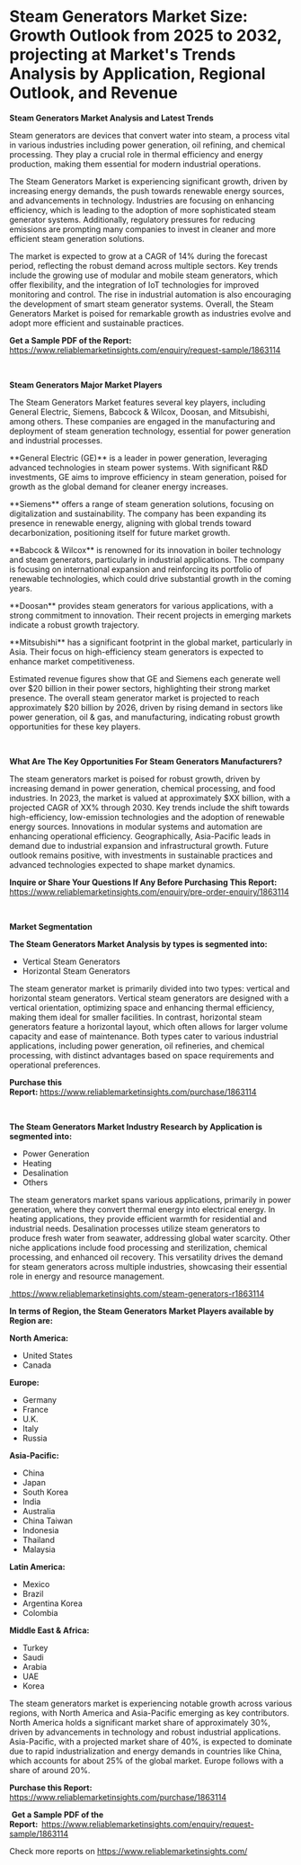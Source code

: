 <p><h1>Steam Generators Market Size: Growth Outlook from 2025 to 2032, projecting at Market's Trends Analysis by Application, Regional Outlook, and Revenue</h1></p><p><strong>Steam Generators Market Analysis and Latest Trends</strong></p>
<p><p>Steam generators are devices that convert water into steam, a process vital in various industries including power generation, oil refining, and chemical processing. They play a crucial role in thermal efficiency and energy production, making them essential for modern industrial operations. </p><p>The Steam Generators Market is experiencing significant growth, driven by increasing energy demands, the push towards renewable energy sources, and advancements in technology. Industries are focusing on enhancing efficiency, which is leading to the adoption of more sophisticated steam generator systems. Additionally, regulatory pressures for reducing emissions are prompting many companies to invest in cleaner and more efficient steam generation solutions.</p><p>The market is expected to grow at a CAGR of 14% during the forecast period, reflecting the robust demand across multiple sectors. Key trends include the growing use of modular and mobile steam generators, which offer flexibility, and the integration of IoT technologies for improved monitoring and control. The rise in industrial automation is also encouraging the development of smart steam generator systems. Overall, the Steam Generators Market is poised for remarkable growth as industries evolve and adopt more efficient and sustainable practices.</p></p>
<p><strong>Get a Sample PDF of the Report:&nbsp;</strong> <a href="https://www.reliablemarketinsights.com/enquiry/request-sample/1863114?utm_campaign=2202&utm_medium=2&utm_source=Github&utm_content=ia&utm_term=19022025&utm_id=steam-generators">https://www.reliablemarketinsights.com/enquiry/request-sample/1863114</a></p>
<p>&nbsp;</p>
<p><strong>Steam Generators Major Market Players</strong></p>
<p><p>The Steam Generators Market features several key players, including General Electric, Siemens, Babcock & Wilcox, Doosan, and Mitsubishi, among others. These companies are engaged in the manufacturing and deployment of steam generation technology, essential for power generation and industrial processes.</p><p>**General Electric (GE)** is a leader in power generation, leveraging advanced technologies in steam power systems. With significant R&D investments, GE aims to improve efficiency in steam generation, poised for growth as the global demand for cleaner energy increases. </p><p>**Siemens** offers a range of steam generation solutions, focusing on digitalization and sustainability. The company has been expanding its presence in renewable energy, aligning with global trends toward decarbonization, positioning itself for future market growth.</p><p>**Babcock & Wilcox** is renowned for its innovation in boiler technology and steam generators, particularly in industrial applications. The company is focusing on international expansion and reinforcing its portfolio of renewable technologies, which could drive substantial growth in the coming years.</p><p>**Doosan** provides steam generators for various applications, with a strong commitment to innovation. Their recent projects in emerging markets indicate a robust growth trajectory. </p><p>**Mitsubishi** has a significant footprint in the global market, particularly in Asia. Their focus on high-efficiency steam generators is expected to enhance market competitiveness.</p><p>Estimated revenue figures show that GE and Siemens each generate well over $20 billion in their power sectors, highlighting their strong market presence. The overall steam generator market is projected to reach approximately $20 billion by 2026, driven by rising demand in sectors like power generation, oil & gas, and manufacturing, indicating robust growth opportunities for these key players.</p></p>
<p>&nbsp;</p>
<p><strong>What Are The Key Opportunities For Steam Generators Manufacturers?</strong></p>
<p><p>The steam generators market is poised for robust growth, driven by increasing demand in power generation, chemical processing, and food industries. In 2023, the market is valued at approximately $XX billion, with a projected CAGR of XX% through 2030. Key trends include the shift towards high-efficiency, low-emission technologies and the adoption of renewable energy sources. Innovations in modular systems and automation are enhancing operational efficiency. Geographically, Asia-Pacific leads in demand due to industrial expansion and infrastructural growth. Future outlook remains positive, with investments in sustainable practices and advanced technologies expected to shape market dynamics.</p></p>
<p><strong>Inquire or Share Your Questions If Any Before Purchasing This Report:</strong> <a href="https://www.reliablemarketinsights.com/enquiry/pre-order-enquiry/1863114?utm_campaign=2202&utm_medium=2&utm_source=Github&utm_content=ia&utm_term=19022025&utm_id=steam-generators">https://www.reliablemarketinsights.com/enquiry/pre-order-enquiry/1863114</a></p>
<p>&nbsp;</p>
<p><strong>Market Segmentation</strong></p>
<p><strong>The Steam Generators Market Analysis by types is segmented into:</strong></p>
<p><ul><li>Vertical Steam Generators</li><li>Horizontal Steam Generators</li></ul></p>
<p><p>The steam generator market is primarily divided into two types: vertical and horizontal steam generators. Vertical steam generators are designed with a vertical orientation, optimizing space and enhancing thermal efficiency, making them ideal for smaller facilities. In contrast, horizontal steam generators feature a horizontal layout, which often allows for larger volume capacity and ease of maintenance. Both types cater to various industrial applications, including power generation, oil refineries, and chemical processing, with distinct advantages based on space requirements and operational preferences.</p></p>
<p><strong>Purchase this Report:&nbsp;</strong><a href="https://www.reliablemarketinsights.com/purchase/1863114?utm_campaign=2202&utm_medium=2&utm_source=Github&utm_content=ia&utm_term=19022025&utm_id=steam-generators">https://www.reliablemarketinsights.com/purchase/1863114</a></p>
<p>&nbsp;</p>
<p><strong>The Steam Generators Market Industry Research by Application is segmented into:</strong></p>
<p><ul><li>Power Generation</li><li>Heating</li><li>Desalination</li><li>Others</li></ul></p>
<p><p>The steam generators market spans various applications, primarily in power generation, where they convert thermal energy into electrical energy. In heating applications, they provide efficient warmth for residential and industrial needs. Desalination processes utilize steam generators to produce fresh water from seawater, addressing global water scarcity. Other niche applications include food processing and sterilization, chemical processing, and enhanced oil recovery. This versatility drives the demand for steam generators across multiple industries, showcasing their essential role in energy and resource management.</p></p>
<p><a href="https://www.reliablemarketinsights.com/steam-generators-r1863114?utm_campaign=2202&utm_medium=2&utm_source=Github&utm_content=ia&utm_term=19022025&utm_id=steam-generators">&nbsp;https://www.reliablemarketinsights.com/steam-generators-r1863114</a></p>
<p><strong>In terms of Region, the Steam Generators Market Players available by Region are:</strong></p>
<p>
    <p> <strong> North America: </strong>
        <ul>
            <li>United States</li>
            <li>Canada</li>
        </ul>
        </p> 
    <p> <strong> Europe: </strong>
        <ul>
            <li>Germany</li>
            <li>France</li>
            <li>U.K.</li>
            <li>Italy</li>
            <li>Russia</li>
        </ul>
        </p> 
    <p> <strong> Asia-Pacific: </strong>
        <ul>
            <li>China</li>
            <li>Japan</li>
            <li>South Korea</li>
            <li>India</li>
            <li>Australia</li>
            <li>China Taiwan</li>
            <li>Indonesia</li>
            <li>Thailand</li>
            <li>Malaysia</li>
        </ul>
        </p> 
    <p> <strong> Latin America: </strong>
        <ul>
            <li>Mexico</li>
            <li>Brazil</li>
            <li>Argentina Korea</li>
            <li>Colombia</li>
        </ul>
        </p> 
    <p> <strong> Middle East & Africa: </strong>
        <ul>
            <li>Turkey</li>
            <li>Saudi</li>
            <li>Arabia</li>
            <li>UAE</li>
            <li>Korea</li>
        </ul>
    </p>
    </p>
<p><p>The steam generators market is experiencing notable growth across various regions, with North America and Asia-Pacific emerging as key contributors. North America holds a significant market share of approximately 30%, driven by advancements in technology and robust industrial applications. Asia-Pacific, with a projected market share of 40%, is expected to dominate due to rapid industrialization and energy demands in countries like China, which accounts for about 25% of the global market. Europe follows with a share of around 20%.</p></p>
<p><strong>Purchase this Report: </strong><a href="https://www.reliablemarketinsights.com/purchase/1863114?utm_campaign=2202&utm_medium=2&utm_source=Github&utm_content=ia&utm_term=19022025&utm_id=steam-generators">https://www.reliablemarketinsights.com/purchase/1863114</a></p>
<p>&nbsp;<strong>Get a Sample PDF of the Report:&nbsp;&nbsp;</strong><a href="https://www.reliablemarketinsights.com/enquiry/request-sample/1863114?utm_campaign=2202&utm_medium=2&utm_source=Github&utm_content=ia&utm_term=19022025&utm_id=steam-generators">https://www.reliablemarketinsights.com/enquiry/request-sample/1863114</a></p>
<p><strong></strong></p>
<p>Check more reports on <a href="https://www.reliablemarketinsights.com/?utm_campaign=2202&utm_medium=2&utm_source=Github&utm_content=ia&utm_term=19022025&utm_id=steam-generators">https://www.reliablemarketinsights.com/</a></p>